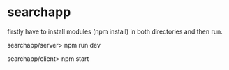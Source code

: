 # searchapp

firstly have to install modules (npm install) in both directories and then run.

searchapp/server> npm run dev

searchapp/client> npm start
